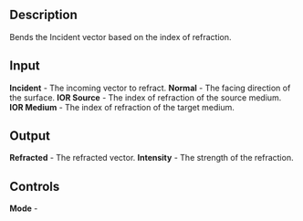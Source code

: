 ## Description
Bends the Incident vector based on the index of refraction.

## Input
**Incident** - The incoming vector to refract.
**Normal** - The facing direction of the surface.
**IOR Source** - The index of refraction of the source medium.
**IOR Medium** - The index of refraction of the target medium.

## Output
**Refracted** - The refracted vector.
**Intensity** - The strength of the refraction.

## Controls
**Mode** - 